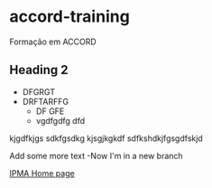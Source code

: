 # accord-training
Formação em ACCORD


## Heading 2 ##

- DFGRGT
- DRFTARFFG
  - DF GFE
  - vgdfgdfg dfd

kjgdfkjgs sdkfgsdkg kjsgjkgkdf
sdfkshdkjfgsgdfskjd

Add some more text -Now I'm  in a new branch

[IPMA Home page](https://www.ipma.pt)
